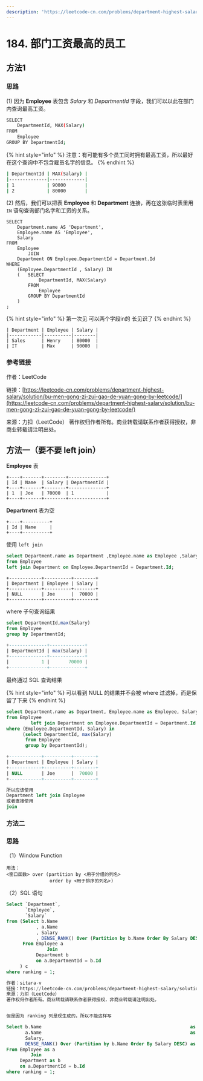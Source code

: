 ```yaml
---
description: 'https://leetcode-cn.com/problems/department-highest-salary/'
---
```


# 184. 部门工资最高的员工

## 方法1

### 思路

\(1\) 因为 **Employee** 表包含 _Salary_ 和 _DepartmentId_ 字段，我们可以以此在部门内查询最高工资。

```bash
SELECT
    DepartmentId, MAX(Salary)
FROM
    Employee
GROUP BY DepartmentId;
```

{% hint style="info" %}
注意：有可能有多个员工同时拥有最高工资，所以最好在这个查询中不包含雇员名字的信息。
{% endhint %}

```bash
| DepartmentId | MAX(Salary) |
|--------------|-------------|
| 1            | 90000       |
| 2            | 80000       |
```

\(2\) 然后，我们可以把表 **Employee** 和 **Department** 连接，再在这张临时表里用 `IN` 语句查询部门名字和工资的关系。

```text
SELECT
    Department.name AS 'Department',
    Employee.name AS 'Employee',
    Salary
FROM
    Employee
        JOIN
    Department ON Employee.DepartmentId = Department.Id
WHERE
    (Employee.DepartmentId , Salary) IN
    (   SELECT
            DepartmentId, MAX(Salary)
        FROM
            Employee
        GROUP BY DepartmentId
	)
;
```

{% hint style="info" %}
第一次见 可以两个字段in的 长见识了
{% endhint %}

```text
| Department | Employee | Salary |
|------------|----------|--------|
| Sales      | Henry    | 80000  |
| IT         | Max      | 90000  |
```

### 参考链接

作者：LeetCode 

链接：[https://leetcode-cn.com/problems/department-highest-salary/solution/bu-men-gong-zi-zui-gao-de-yuan-gong-by-leetcode/](https://leetcode-cn.com/problems/department-highest-salary/solution/bu-men-gong-zi-zui-gao-de-yuan-gong-by-leetcode/) 

来源：力扣（LeetCode） 著作权归作者所有。商业转载请联系作者获得授权，非商业转载请注明出处。



## 方法一（要不要 left join）

 **Employee** 表

```text
+----+-------+--------+--------------+
| Id | Name  | Salary | DepartmentId |
+----+-------+--------+--------------+
| 1  | Joe   | 70000  | 1            |
+----+-------+--------+--------------+
```

 **Department** 表为空

```text
+----+----------+
| Id | Name     |
+----+----------+
```

使用 `left join`

```sql
select Department.name as Department ,Employee.name as Employee ,Salary 
from Employee 
left join Department on Employee.DepartmentId = Department.Id;
```

```text
+------------+----------+--------+
| Department | Employee | Salary |
+------------+----------+--------+
| NULL       | Joe      |  70000 |
+------------+----------+--------+
```

where 子句查询结果

```sql
select DepartmentId,max(Salary) 
from Employee 
group by DepartmentId;

+--------------+-------------+
| DepartmentId | max(Salary) |
+--------------+-------------+
|            1 |       70000 |
+--------------+-------------+
```

最终通过 SQL 查询结果

{% hint style="info" %}
可以看到 NULL 的结果并不会被 where 过滤掉，而是保留了下来
{% endhint %}

```sql
select Department.name as Department, Employee.name as Employee, Salary
from Employee
         left join Department on Employee.DepartmentId = Department.Id
where (Employee.DepartmentId, Salary) in
      (select DepartmentId, max(Salary)
       from Employee
       group by DepartmentId);

+------------+----------+--------+
| Department | Employee | Salary |
+------------+----------+--------+
| NULL       | Joe      |  70000 |
+------------+----------+--------+

所以应该使用 
Department left join Employee 
或者直接使用 
join
```

### 方法二

### 思路

（1）Window Function

```text
用法：
<窗口函数> over (partition by <用于分组的列名>
                order by <用于排序的列名>)
```

（2）SQL 语句

```sql
Select `Department`,
       `Employee`,
       `Salary`
from (Select b.Name                                                       as Department
           , a.Name                                                       as Employee
           , Salary
           , DENSE_RANK() Over (Partition by b.Name Order By Salary DESC) as ranking
      From Employee a
               Join
           Department b
           on a.DepartmentId = b.Id
     ) c
where ranking = 1;

作者：sitara-v
链接：https://leetcode-cn.com/problems/department-highest-salary/solution/bu-men-gong-zi-zui-gao-de-yuan-gong-xiao-rhsj/
来源：力扣（LeetCode）
著作权归作者所有。商业转载请联系作者获得授权，非商业转载请注明出处。


但是因为 ranking 列是现生成的，所以不能这样写

Select b.Name                                                       as Department,
       a.Name                                                       as Employee,
       Salary,
       DENSE_RANK() Over (Partition by b.Name Order By Salary DESC) as ranking
From Employee as a
         Join
     Department as b
     on a.DepartmentId = b.Id
where ranking = 1;




```

